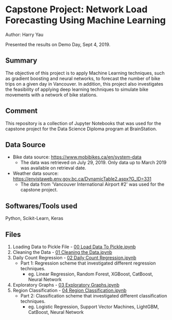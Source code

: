 # Capstone Project: Network Load Forecasting Using Machine Learning
Author: Harry Yau

Presented the results on Demo Day, Sept 4, 2019.

## Summary
The objective of this project is to apply Machine Learning techniques, such as gradient boosting and neural networks, to forecast the number of bike trips on a given day in Vancouver. In addition, this project also investigates the feasibility of applying deep learning techniques to simulate bike movements with a network of bike stations. 

## Comment
This repository is a collection of Jupyter Notebooks that was used for the capstone project for the Data Science Diploma program at BrainStation.

## Data Source
- Bike data source: https://www.mobibikes.ca/en/system-data 
  - The data was retrieved on July 29, 2019. Only data up to March 2019 was available on retrieval date.
- Weather data source: https://envistaweb.env.gov.bc.ca/DynamicTable2.aspx?G_ID=331
  - The data from 'Vancouver International Airport #2' was used for the capstone project.

## Softwares/Tools used
Python, Scikit-Learn, Keras

## Files
1.  Loading Data to Pickle File - <a href="https://github.com/vrif/capstone-mobi-bike/blob/master/00%20Load%20Data%20To%20Pickle.ipynb">00 Load Data To Pickle.ipynb</a>
2.  Cleaning the Data - <a href="https://github.com/vrif/capstone-mobi-bike/blob/master/01%20Cleaning%20the%20Data.ipynb">01 Cleaning the Data.ipynb</a>
3.  Daily Count Regression - <a href="https://github.com/vrif/capstone-mobi-bike/blob/master/02%20Daily%20Count%20Regression.ipynb">02 Daily Count Regression.ipynb</a>
    - Part 1: Regression scheme that investigated different regression techniques.
      - eg. Linear Regression, Random Forest, XGBoost, CatBoost, Neural Network
4.  Exploratory Graphs - <a href="https://github.com/vrif/capstone-mobi-bike/blob/master/03%20Exploratory%20Graphs.ipynb">03 Exploratory Graphs.ipynb</a>
5.  Region Classification - <a href="https://github.com/vrif/capstone-mobi-bike/blob/master/04%20Region%20Classification.ipynb">04 Region Classification.ipynb</a>
    - Part 2: Classification scheme that investigated different classification techniques.
      - eg. Logistic Regression, Support Vector Machines, LightGBM, CatBoost, Neural Network
